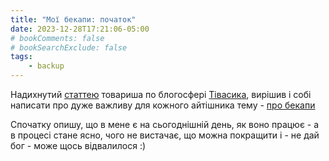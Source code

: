 ```yaml
---
title: "Мої бекапи: початок"
date: 2023-12-28T17:21:06-05:00
# bookComments: false
# bookSearchExclude: false
tags:
    - backup
---
```


Надихнутий [статтею](https://blog.tivasyk.info/blog/2023/12/24/backups.html) товариша по блогосфері [Тівасика](https://blog.tivasyk.info/), вирішив і собі написати про дуже важливу для кожного айтішника тему - [про бекапи](/docs/articles/backup/)
<!--more-->
Спочатку опишу, що в мене є на сьогоднішній день, як воно працює - а в процесі стане ясно, чого не вистачає, що можна покращити і - не дай бог - може щось відвалилося :)
